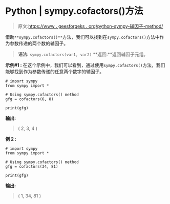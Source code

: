 # Python | sympy.cofactors()方法

> 原文:[https://www . geesforgeks . org/python-sympy-辅因子-method/](https://www.geeksforgeeks.org/python-sympy-cofactors-method/)

借助`**sympy.cofactors()**`方法，我们可以找到在`sympy.cofactors()`方法中作为参数传递的两个数的辅因子。

> **语法:** `sympy.cofactors(var1, var2)`
> **返回:**返回辅因子元组。

**示例#1 :**
在这个示例中，我们可以看到，通过使用`sympy.cofactors()`方法，我们能够找到作为参数传递的任意两个数字的辅因子。

```
# import sympy
from sympy import *

# Using sympy.cofactors() method
gfg = cofactors(6, 8)

print(gfg)
```

**输出:**

> ( 2, 3, 4 )

**例 2 :**

```
# import sympy
from sympy import *

# Using sympy.cofactors() method
gfg = cofactors(34, 81)

print(gfg)
```

**输出:**

> ( 1, 34, 81 )